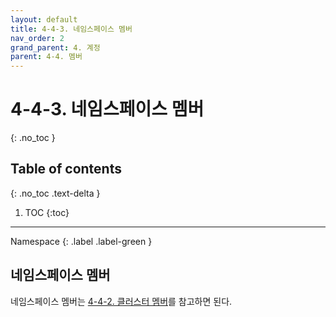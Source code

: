 ```yaml
---
layout: default
title: 4-4-3. 네임스페이스 멤버
nav_order: 2
grand_parent: 4. 계정
parent: 4-4. 멤버
---
```


# 4-4-3. 네임스페이스 멤버
{: .no_toc }

## Table of contents
{: .no_toc .text-delta }

1. TOC
{:toc}

---

<div class="code-example" markdown="1">
Namespace
{: .label .label-green }
</div>

## 네임스페이스 멤버
네임스페이스 멤버는 [4-4-2. 클러스터 멤버](../4_2_cluster_member)를 참고하면 된다.
